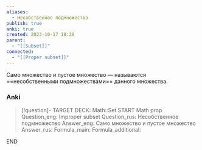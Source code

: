 ```yaml
---
aliases:
  - Несобственное подмножество
publish: true
anki: true
created: 2023-10-17 18:29
parent:
  - "[[Subset]]"
connected:
  - "[[Proper subset]]"
---
```

Cамо множество и пустое множество — называются ==несобственными подмножествами== данного множества.


### Anki
> [!question]-
TARGET DECK: Math::Set
START
Math prop
Question_eng: Improper subset
Question_rus: Несобственное подмножество
Answer_eng: Cамо множество и пустое множество
Answer_rus: 
Formula_main: 
Formula_additional:
<!--ID: 1699130367605-->
END











